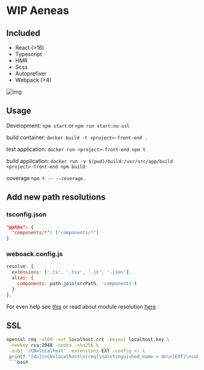 # WIP Aeneas

## Included

- React (>16)
- Typescript
- HMR
- Scss
- Autoprefixer
- Webpack (>4)

![img](https://www.sartle.com/sites/default/files/images/artwork/wm_the_fight_between_aeneas_and_king_turnus_from_virgils_aeneid_Q20880310.jpg)

## Usage

Development:
`npm start` or `npm run start:no-ssl`

build container:
`docker build -t <project>-front-end .`

test application:
`docker run <project>-front-end npm t`

build application:
`docker run -v $(pwd)/build:/usr/src/app/build <project>-front-end npm build`

coverage
`npm t -- --coverage.`

## Add new path resolutions

### tsconfig.json

```json
"paths": {
  "components/*": ["components/*"]
}
```

### weboack.config.js

```js
resolve: {
  extensions: ['.ts', '.tsx', '.js', '.json'],
  alias: {
    components: path.join(srcPath, 'components')
  }
},
```

For even help see [this](https://decembersoft.com/posts/say-goodbye-to-relative-paths-in-typescript-imports/) or read about module resolution [here](https://www.typescriptlang.org/docs/handbook/module-resolution.html)

## SSL

````bash
openssl req -x509 -out localhost.crt -keyout localhost.key \
 -newkey rsa:2048 -nodes -sha256 \
 -subj '/CN=localhost' -extensions EXT -config <( \
 printf "[dn]\nCN=localhost\n[req]\ndistinguished_name = dn\n[EXT]\nsubjectAltName=DNS:localhost\nkeyUsage=digitalSignature\nextendedKeyUsage=serverAuth")
 ```bash
````

